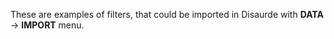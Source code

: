 These are examples of filters, that could be imported in Disaurde with **DATA** -> **IMPORT** menu.
